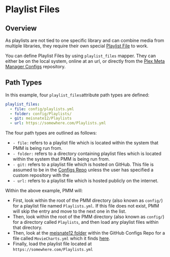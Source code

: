 # Playlist Files

## Overview

As playlists are not tied to one specific library and can combine media from multiple libraries, they require their own special [Playlist File](../metadata/metadata) to work.

You can define Playlist Files by using `playlist_files` mapper. They can either be on the local system, online at an url, or directly from the [Plex Meta Manager Configs](https://github.com/meisnate12/Plex-Meta-Manager-Configs) repository.

## Path Types

In this example, four `playlist_files`attribute path types are defined:

```yaml
playlist_files:
  - file: config/playlists.yml
  - folder: config/Playlists/
  - git: meisnate12/Playlists
  - url: https://somewhere.com/Playlists.yml
```
The four path types are outlined as follows:

* `- file:` refers to a playlist file which is located within the system that PMM is being run from.
* `- folder:` refers to a directory containing playlist files which is located within the system that PMM is being run from.
* `- git:` refers to a playlist file which is hosted on GitHub.  This file is assumed to be in the [Configs Repo](https://github.com/meisnate12/Plex-Meta-Manager-Configs) unless the user has specified a custom repository with the 
* `- url:` refers to a playlist file which is hosted publicly on the internet.

Within the above example, PMM will:

* First, look within the root of the PMM directory (also known as `config/`) for a playlist file named `Playlists.yml`. If this file does not exist, PMM will skip the entry and move to the next one in the list.
* Then, look within the root of the PMM directory (also known as `config/`) for a directory called `Playlists`, and then load any playlist files within that directory.
* Then, look at the [meisnate12 folder](https://github.com/meisnate12/Plex-Meta-Manager-Configs/tree/master/meisnate12) within the GitHub Configs Repo for a file called `MovieCharts.yml` which it finds [here](https://github.com/meisnate12/Plex-Meta-Manager-Configs/blob/master/meisnate12/Playlists.yml).
* Finally, load the playlist file located at `https://somewhere.com/Playlists.yml`